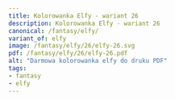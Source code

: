 ```yaml
---
title: Kolorowanka Elfy - wariant 26
description: Kolorowanka Elfy - wariant 26
canonical: /fantasy/elfy/
variant_of: elfy
image: /fantasy/elfy/26/elfy-26.svg
pdf: /fantasy/elfy/26/elfy-26.pdf
alt: "Darmowa kolorowanka elfy do druku PDF"
tags:
- fantasy
- elfy
---
```

